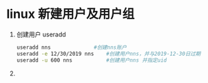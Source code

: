 # linux 新建用户及用户组

1. 创建用户 useradd

   ```bash
   useradd nns 				#创建nns账户
   useradd -e 12/30/2019 nns	#创建用户nns，并与2019-12-30日过期
   useradd -u 600 nns			#创建用户nns 并指定uid
   ```

2. 


